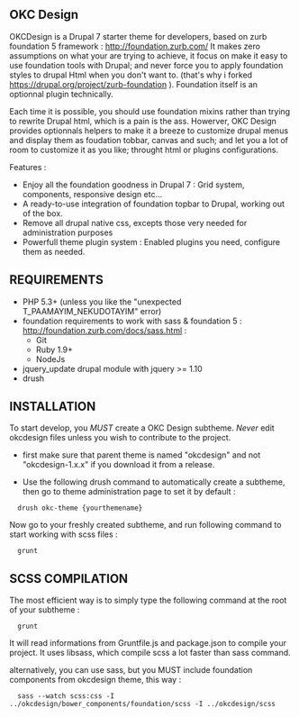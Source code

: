 OKC Design
-------------

OKCDesign is a Drupal 7 starter theme for developers, based on zurb foundation 5 framework :
http://foundation.zurb.com/
It makes zero assumptions on what your are trying to achieve, it focus on make it easy to use foundation tools with Drupal; and never force you to apply foundation styles to drupal Html when you don't want to. (that's why i forked https://drupal.org/project/zurb-foundation ). Foundation itself is an optionnal plugin technically.

Each time it is possible, you should use foundation mixins rather than trying to rewrite Drupal html, which is a pain is the ass.
Howerver, OKC Design provides optionnals helpers to make it a breeze to customize drupal menus and display them as foudation tobbar, canvas and such; and let you a lot of room to customize it as you like; throught html or plugins configurations.

Features :
- Enjoy all the foundation goodness in Drupal 7 :  Grid system, components, responsive design etc...
- A ready-to-use integration of foundation topbar to Drupal, working out of the box.
- Remove all drupal native css, excepts those very needed for administration purposes
- Powerfull theme plugin system : Enabled plugins you need, configure them as needed.

REQUIREMENTS
-------------

- PHP 5.3+ (unless you like the "unexpected T_PAAMAYIM_NEKUDOTAYIM" error)
- foundation requirements to work with sass & foundation 5 : http://foundation.zurb.com/docs/sass.html :
  - Git
  - Ruby 1.9+
  - NodeJs
- jquery_update drupal module with jquery >= 1.10
- drush

INSTALLATION
-----------------

To start develop, you  *MUST* create a OKC Design subtheme. *Never* edit okcdesign files unless you wish to contribute to the project.

- first make sure that parent theme is named "okcdesign" and not "okcdesign-1.x.x" if you download it from a release.

- Use the following drush command to automatically create a subtheme, then go to theme administration page to set it by default :

```shell
  drush okc-theme {yourthemename}
```

Now go to your freshly created subtheme, and run following command to start working
with scss files :

```shell
  grunt
```

SCSS COMPILATION
------------------

The most efficient way is to simply type the following command at the root of your subtheme :
```shell
  grunt
```

It will read informations from Gruntfile.js and package.json to compile your project.
It uses libsass, which compile scss a lot faster than sass command.

alternatively, you can use sass, but you MUST include foundation components from okcdesign theme, this way :

```shell
  sass --watch scss:css -I ../okcdesign/bower_components/foundation/scss -I ../okcdesign/scss
```


